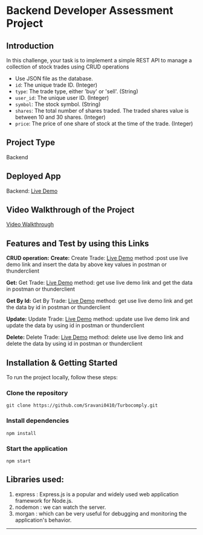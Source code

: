 # Backend Developer Assessment Project

## Introduction
In this challenge, your task is to implement a simple REST API to manage a collection of stock trades using CRUD operations
- Use JSON file as the database.
- `id`: The unique trade ID. (Integer)
- `type`: The trade type, either 'buy' or 'sell'. (String)
- `user_id`: The unique user ID. (Integer)
- `symbol`: The stock symbol. (String)
- `shares`: The total number of shares traded. The traded shares value is between 10 and 30 shares. (Integer)
- `price`: The price of one share of stock at the time of the trade. (Integer)

## Project Type
Backend

## Deployed App
Backend: [Live Demo](https://turbocomply.vercel.app/)


## Video Walkthrough of the Project

[Video Walkthrough](https://drive.google.com/file/d/1fuqOIrV_oycnCpX4caWbC9zMigpaow6P/view?usp=sharing)


## Features and Test by using this Links
**CRUD  operation:** 
  **Create:**
    Create Trade: [Live Demo](https://turbocomply.vercel.app/trades)
    method :post
    use live demo link and insert the data by above key values in postman or thunderclient

 **Get:**
    Get Trade: [Live Demo](https://turbocomply.vercel.app/trades)
    method: get
    use live demo link and get the data in postman or thunderclient

 **Get By Id:**
    Get By Trade: [Live Demo](https://turbocomply.vercel.app/trades/:id)
    method: get
    use live demo link and get the data by id in postman or thunderclient

**Update:**
    Update Trade: [Live Demo](https://turbocomply.vercel.app/trades/:id)
    method: update
    use live demo link and update the data by using id in postman or thunderclient

 **Delete:**
    Delete Trade: [Live Demo](https://turbocomply.vercel.app/trades/:id)
    method: delete
    use live demo link and delete the data by using id in postman or thunderclient

## Installation & Getting Started
To run the project locally, follow these steps:

### Clone the repository

    git clone https://github.com/Sravani0410/Turbocomply.git
    
### Install dependencies
 
    npm install 


### Start the application

    npm start

## Libraries used:
  
  1. express : Express.js is a popular and widely used web application framework for Node.js.
  2. nodemon : we can watch the server.
  3. morgan : which can be very useful for debugging and monitoring the application's behavior.

---
